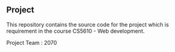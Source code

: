 ## Project

This repository contains the source code for the project which is requirement in the course CS5610 - Web development.

Project Team : 2070